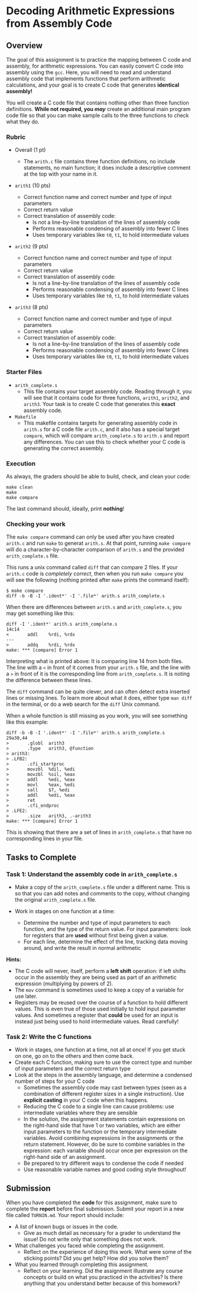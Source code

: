 # Decoding Arithmetic Expressions from Assembly Code

## Overview

The goal of this assignment is to practice the mapping between C code and assembly, 
for arithmetic expressions. You can easily convert C code into assembly using the `gcc`. 
Here, you will need to read and understand assembly code that implements functions 
that perform arithmetic calculations, and your goal is to create C code that generates **identical assembly!**

You will create a C code file that contains nothing other than three function 
definitions. **While not required, you _may_** create an additional main program code
file so that you can make sample calls to the three functions to check what they do.


### Rubric

* Overall (1 pt)
    - The `arith.c` file contains three function definitions, no include statements, no main
    function; it does include a descriptive comment at the top with your name in it.

* `arith1` (10 pts)
    - Correct function name and correct number and type of input parameters
    - Correct return value
    - Correct translation of assembly code:
        - Is not a line-by-line translation of the lines of assembly code
        - Performs reasonable condensing of assembly into fewer C lines
        - Uses temporary variables like `t0`, `t1`, to hold intermediate values

* `arith2` (9 pts)
    - Correct function name and correct number and type of input parameters
    - Correct return value
    - Correct translation of assembly code:
        - Is not a line-by-line translation of the lines of assembly code
        - Performs reasonable condensing of assembly into fewer C lines
        - Uses temporary variables like `t0`, `t1`, to hold intermediate values

* `arith3` (8 pts)
    - Correct function name and correct number and type of input parameters
    - Correct return value
    - Correct translation of assembly code:
        - Is not a line-by-line translation of the lines of assembly code
        - Performs reasonable condensing of assembly into fewer C lines
        - Uses temporary variables like `t0`, `t1`, to hold intermediate values

### Starter Files

* `arith_complete.s`
    - This file contains your target assembly code. Reading through it, you will see
    that it contains code for three functions, `arith1`, `arith2`, and `arith3`.
    Your task is to create C code that generates this **exact** assembly code.
* `Makefile`
    - This makefile contains targets for generating assembly code in `arith.s`
    for a C code file `arith.c`, and it also has a special target `compare`, which
    will compare `arith_complete.s` to `arith.s` and report any differences. You
    can use this to check whether your C code is generating the correct assembly.

### Execution

As always, the graders should be able to build, check, and clean your code:

```
make clean
make
make compare
```

The last command should, ideally, print **nothing**!

### Checking your work

The `make compare` command can only be used after you have created `arith.c` and
run `make` to generat `arith.s`. At that point, running `make compare` will
do a character-by-character comparison of `arith.s` and the provided `arith_complete.s`
file.

This runs a unix command called `diff` that can compare 2 files. If your `arith.c`
code is _completely correct_, then when you run `make compare` you will see
the following (nothing printed after `make` prints the command itself):
```
$ make compare
diff -b -B -I '.ident*' -I '.file*' arith.s arith_complete.s
```

When there are differences between `arith.s` and `arith_complete.s`, you may get
something like this:
```
diff -I '.ident*' arith.s arith_complete.s
14c14
<       addl    %rdi, %rdx
---
>       addq    %rdi, %rdx
make: *** [compare] Error 1
```	

Interpreting what is printed above: It is comparing line 14 from both files. The
line with a `<` in front of it comes from your `arith.s` file, and the line with
a `>` in front of it is the corresponding line from `arith_complete.s`. It is
noting the difference between these lines.

The `diff` command can be quite clever, and can often detect extra inserted lines
or missing lines. To learn more about what it does, either type `man diff` in
the terminal, or do a web search for the `diff` Unix command.

When a whole function is still missing as you work, you will see something like
this example:

```
diff -b -B -I '.ident*' -I '.file*' arith.s arith_complete.s
29a30,44
>       .globl  arith3
>       .type   arith3, @function
> arith3:
> .LFB2:
>       .cfi_startproc
>       movzbl  %dil, %edi
>       movzbl  %sil, %eax
>       addl    %edi, %eax
>       movl    %eax, %edi
>       sall    $7, %edi
>       addl    %edi, %eax
>       ret
>       .cfi_endproc
> .LFE2:
>       .size   arith3, .-arith3
make: *** [compare] Error 1
```

This is showing that there are a set of lines in `arith_complete.s` that have
no corresponding lines in your file.


## Tasks to Complete

### Task 1: Understand the assembly code in `arith_complete.s`

- Make a copy of the `arith_complete.s` file under a different name. This is so
that you can add notes and comments to the copy, without changing the original 
`arith_complete.s` file.

- Work in stages on one function at a time:
    - Determine the number and type of input parameters to each function, and the type
of the return value. For input parameters: look for registers that are **used** without
first being given a value.
    - For each line, determine the effect of the line, tracking data moving around, and write the result in normal arithmetic

**Hints:**
- The C code will never, itself, perform a **left shift** operation: if left shifts
occur in the assembly they are being used as part of an arithmetic expression (multiplying
by powers of 2).
- The `mov` command is sometimes used to keep a copy of a variable for use later.
- Registers may be reused over the course of a function to hold different values. This
is even true of those used initially to hold input parameter values. And sometimes
a register that **could** be used for an input is instead just being used to hold
intermediate values. Read carefully!

### Task 2: Write the C functions

- Work in stages, one function at a time, not all at once! If you get stuck on one,
go on to the others and then come back.
- Create each C function, making sure to use the correct type and number of input
parameters and the correct return type
- Look at the steps in the assembly language, and determine a condensed number of steps
for your C code
    - Sometimes the assembly code may cast between types (seen as a combination of different
    register sizes in a single instruction). Use **explicit casting** in your C code
    when this happens.
    - Reducing the C code to a single line can cause problems: use intermediate variables
    where they are sensible
    - In the solution, the assignment statements contain expressions on the right-hand side that have 1 or two variables, which are either input parameters to the function or the temporary intermediate variables. Avoid combining expressions in the assignments or the return statement. However, do be sure to combine variables in the expression: each variable should occur once per expression on the right-hand side of an assignment.
    - Be prepared to try different ways to condense the code if needed
    - Use reasonable variable names and good coding style throughout!
 
## Submission

When you have completed the **code** for this assignment, make sure to complete the **report** 
before final submission. Submit your report in a new file called `TURNIN.md`. Your report should include:

* A list of known bugs or issues in the code.
    * Give as much detail as necessary for a grader to understand the issue! Do not write only that something does not work.
* What challenges you faced while completing the assignment.
    * Reflect on the experience of doing this work. What were some of the sticking points? Did you get help? How did you solve them?
* What you learned through completing this assignment.
    * Reflect on your learning. Did the assignment illustrate any course concepts or build on what you practiced in the activities? Is there anything that you understand better because of this homework?
